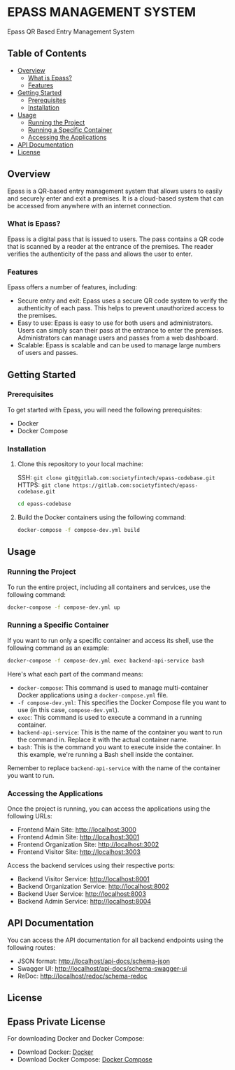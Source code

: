 # EPASS MANAGEMENT SYSTEM

Epass QR Based Entry Management System

## Table of Contents

- [Overview](#overview)
  - [What is Epass?](#what-is-epass)
  - [Features](#features)
- [Getting Started](#getting-started)
  - [Prerequisites](#prerequisites)
  - [Installation](#installation)
- [Usage](#usage)
  - [Running the Project](#running-the-project)
  - [Running a Specific Container](#running-a-specific-container)
  - [Accessing the Applications](#accessing-the-applications)
- [API Documentation](#api-documentation)
- [License](#license)

## Overview

Epass is a QR-based entry management system that allows users to easily and securely enter and exit a premises. It is a cloud-based system that can be accessed from anywhere with an internet connection.

### What is Epass?

Epass is a digital pass that is issued to users. The pass contains a QR code that is scanned by a reader at the entrance of the premises. The reader verifies the authenticity of the pass and allows the user to enter.

### Features

Epass offers a number of features, including:

- Secure entry and exit: Epass uses a secure QR code system to verify the authenticity of each pass. This helps to prevent unauthorized access to the premises.
- Easy to use: Epass is easy to use for both users and administrators. Users can simply scan their pass at the entrance to enter the premises. Administrators can manage users and passes from a web dashboard.
- Scalable: Epass is scalable and can be used to manage large numbers of users and passes.

## Getting Started

### Prerequisites

To get started with Epass, you will need the following prerequisites:

- Docker
- Docker Compose

### Installation

1. Clone this repository to your local machine:

   SSH: `git clone git@gitlab.com:societyfintech/epass-codebase.git`
   HTTPS: `git clone https://gitlab.com:societyfintech/epass-codebase.git`

   ```bash
   cd epass-codebase
   ```

2. Build the Docker containers using the following command:

   ```bash
   docker-compose -f compose-dev.yml build
   ```

## Usage

### Running the Project

To run the entire project, including all containers and services, use the following command:

```bash
docker-compose -f compose-dev.yml up
```

### Running a Specific Container

If you want to run only a specific container and access its shell, use the following command as an example:

```bash
docker-compose -f compose-dev.yml exec backend-api-service bash
```

Here's what each part of the command means:

- `docker-compose`: This command is used to manage multi-container Docker applications using a `docker-compose.yml` file.
- `-f compose-dev.yml`: This specifies the Docker Compose file you want to use (in this case, `compose-dev.yml`).
- `exec`: This command is used to execute a command in a running container.
- `backend-api-service`: This is the name of the container you want to run the command in. Replace it with the actual container name.
- `bash`: This is the command you want to execute inside the container. In this example, we're running a Bash shell inside the container.

Remember to replace `backend-api-service` with the name of the container you want to run.

### Accessing the Applications

Once the project is running, you can access the applications using the following URLs:

- Frontend Main Site: [http://localhost:3000](http://localhost:3000)
- Frontend Admin Site: [http://localhost:3001](http://localhost:3001)
- Frontend Organization Site: [http://localhost:3002](http://localhost:3002)
- Frontend Visitor Site: [http://localhost:3003](http://localhost:3003)

Access the backend services using their respective ports:

- Backend Visitor Service: [http://localhost:8001](http://localhost:8001)
- Backend Organization Service: [http://localhost:8002](http://localhost:8002)
- Backend User Service: [http://localhost:8003](http://localhost:8003)
- Backend Admin Service: [http://localhost:8004](http://localhost:8004)

## API Documentation

You can access the API documentation for all backend endpoints using the following routes:

- JSON format: [http://localhost/api-docs/schema-json](http://localhost/api-docs/schema-json)
- Swagger UI: [http://localhost/api-docs/schema-swagger-ui](http://localhost/api-docs/schema-swagger-ui)
- ReDoc: [http://localhost/redoc/schema-redoc](http://localhost/redoc/schema-redoc)

## License

Epass Private License
---

For downloading Docker and Docker Compose:

- Download Docker: [Docker](https://www.docker.com/get-started)
- Download Docker Compose: [Docker Compose](https://docs.docker.com/compose/install/)
```
